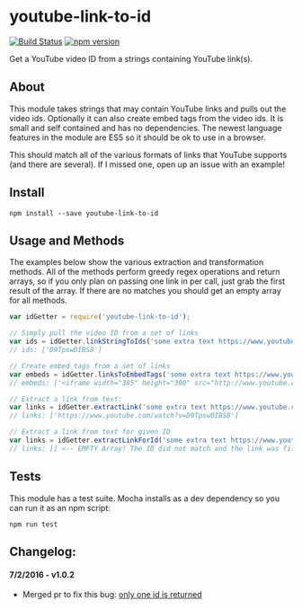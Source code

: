 # youtube-link-to-id
[![Build Status](https://travis-ci.org/a-r-d/youtube-link-to-id.svg?branch=master)](https://travis-ci.org/a-r-d/youtube-link-to-id) [![npm version](https://badge.fury.io/js/youtube-link-to-id.svg)](https://badge.fury.io/js/youtube-link-to-id)

Get a YouTube video ID from a strings containing YouTube link(s).

## About

This module takes strings that may contain YouTube links and pulls out the video ids. Optionally it can also create embed tags from the video ids. It is small and self contained and has no dependencies. The newest language features
in the module are ES5 so it should be ok to use in a browser.

This should match all of the various formats of links that YouTube supports (and there are several). If I missed one, open up an issue with an example!

## Install

```
npm install --save youtube-link-to-id
```

## Usage and Methods

The examples below show the various extraction and transformation methods. All of the methods perform greedy regex operations and return arrays, so if you only plan on passing one link in per call, just grab the first result of the
array. If there are no matches you should get an empty array for all methods.

```javascript
var idGetter = require('youtube-link-to-id');

// Simply pull the video ID from a set of links
var ids = idGetter.linkStringToIds('some extra text https://www.youtube.com/watch?v=D9TpswDIBS8 test');
// ids: ['D9TpswDIBS8']

// Create embed tags from a set of links
var embeds = idGetter.linksToEmbedTags('some extra text https://www.youtube.com/watch?v=D9TpswDIBS8 test');
// embeds: ['<iframe width="385" height="300" src="http://www.youtube.com/embed/D9TpswDIBS8?feature=player_embedded" frameborder="0"></iframe>']

// Extract a link from text:
var links = idGetter.extractLink('some extra text https://www.youtube.com/watch?v=D9TpswDIBS8 test');
// links: ['https://www.youtube.com/watch?v=D9TpswDIBS8']

// Extract a link from text for given ID
var links = idGetter.extractLinkForId('some extra text https://www.youtube.com/watch?v=D9TpswDIBS8 test', 'C8TpswDIBS8');
// links: [] <-- EMPTY Array! The ID did not match and the link was filtered!

```


## Tests

This module has a test suite. Mocha installs as a dev dependency so you can run it as an npm script:

```
npm run test
```


## Changelog:

#### 7/2/2016 - v1.0.2
 - Merged pr to fix this bug: [only one id is returned](https://github.com/a-r-d/youtube-link-to-id/issues/1)
